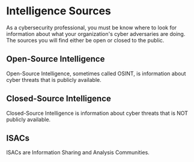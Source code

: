 # Intelligence Sources

As a cybersecurity professional, you must be know where to look for information about what your organization's cyber adversaries are doing. The sources you will find either be open or closed to the public. 

## Open-Source Intelligence

Open-Source Intelligence, sometimes called OSINT, is information about cyber threats that is publicly available. 

## Closed-Source Intelligence

 Closed-Source Intelligence is information about cyber threats that is NOT publicly available. 

## ISACs

ISACs are Information Sharing and Analysis Communities. 

